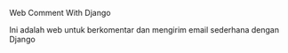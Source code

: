 Web Comment With Django

Ini adalah web untuk berkomentar dan mengirim email sederhana dengan Django
